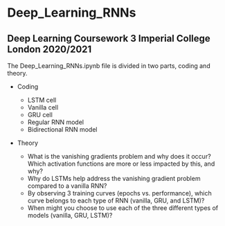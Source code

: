 # Deep_Learning_RNNs

## Deep Learning Coursework 3 Imperial College London 2020/2021

The Deep_Learning_RNNs.ipynb file is divided in two parts, coding and theory.

* Coding

    * LSTM cell
    * Vanilla cell
    * GRU cell
    * Regular RNN model
    * Bidirectional RNN model

* Theory

    * What is the vanishing gradients problem and why does it occur? Which activation functions are more or less impacted by this, and why?
    * Why do LSTMs help address the vanishing gradient problem compared to a vanilla RNN?
    * By observing 3 training curves (epochs vs. performance), which curve belongs to each type of RNN (vanilla, GRU, and LSTM)?
    * When might you choose to use each of the three different types of models (vanilla, GRU, LSTM)?
